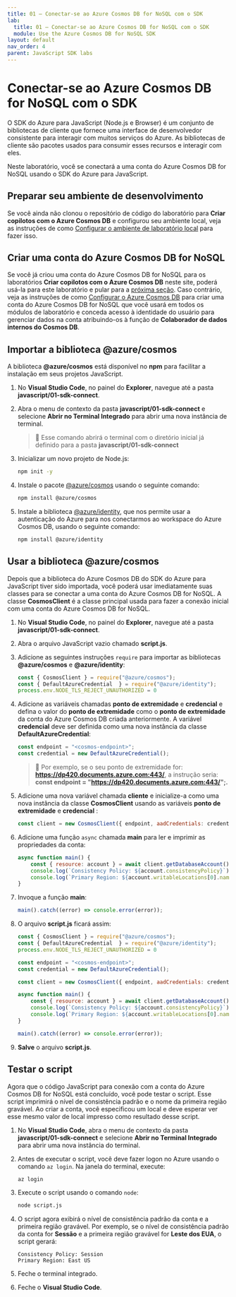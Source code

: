 ```yaml
---
title: 01 – Conectar-se ao Azure Cosmos DB for NoSQL com o SDK
lab:
  title: 01 – Conectar-se ao Azure Cosmos DB for NoSQL com o SDK
  module: Use the Azure Cosmos DB for NoSQL SDK
layout: default
nav_order: 4
parent: JavaScript SDK labs
---
```


# Conectar-se ao Azure Cosmos DB for NoSQL com o SDK

O SDK do Azure para JavaScript (Node.js e Browser) é um conjunto de bibliotecas de cliente que fornece uma interface de desenvolvedor consistente para interagir com muitos serviços do Azure. As bibliotecas de cliente são pacotes usados para consumir esses recursos e interagir com eles.

Neste laboratório, você se conectará a uma conta do Azure Cosmos DB for NoSQL usando o SDK do Azure para JavaScript.

## Preparar seu ambiente de desenvolvimento

Se você ainda não clonou o repositório de código do laboratório para **Criar copilotos com o Azure Cosmos DB** e configurou seu ambiente local, veja as instruções de como [Configurar o ambiente de laboratório local](00-setup-lab-environment.md) para fazer isso.

## Criar uma conta do Azure Cosmos DB for NoSQL

Se você já criou uma conta do Azure Cosmos DB for NoSQL para os laboratórios **Criar copilotos com o Azure Cosmos DB** neste site, poderá usá-la para este laboratório e pular para a [próxima seção](#import-the-azurecosmos-library). Caso contrário, veja as instruções de como [Configurar o Azure Cosmos DB](../../common/instructions/00-setup-cosmos-db.md) para criar uma conta do Azure Cosmos DB for NoSQL que você usará em todos os módulos de laboratório e conceda acesso à identidade do usuário para gerenciar dados na conta atribuindo-os à função de **Colaborador de dados internos do Cosmos DB**.

## Importar a biblioteca @azure/cosmos

A biblioteca **@azure/cosmos** está disponível no **npm** para facilitar a instalação em seus projetos JavaScript.

1. No **Visual Studio Code**, no painel do **Explorer**, navegue até a pasta **javascript/01-sdk-connect**.

1. Abra o menu de contexto da pasta **javascript/01-sdk-connect** e selecione **Abrir no Terminal Integrado** para abrir uma nova instância de terminal.

    > &#128221; Esse comando abrirá o terminal com o diretório inicial já definido para a pasta **javascript/01-sdk-connect**

1. Inicializar um novo projeto de Node.js:

    ```bash
    npm init -y
    ```

1. Instale o pacote [@azure/cosmos][npmjs.com/package/@azure/cosmos] usando o seguinte comando:

    ```bash
    npm install @azure/cosmos
    ```

1. Instale a biblioteca [@azure/identity][npmjs.com/package/@azure/identity], que nos permite usar a autenticação do Azure para nos conectarmos ao workspace do Azure Cosmos DB, usando o seguinte comando:

    ```bash
    npm install @azure/identity
    ```

## Usar a biblioteca @azure/cosmos

Depois que a biblioteca do Azure Cosmos DB do SDK do Azure para JavaScript tiver sido importada, você poderá usar imediatamente suas classes para se conectar a uma conta do Azure Cosmos DB for NoSQL. A classe **CosmosClient** é a classe principal usada para fazer a conexão inicial com uma conta do Azure Cosmos DB for NoSQL.

1. No **Visual Studio Code**, no painel do **Explorer**, navegue até a pasta **javascript/01-sdk-connect**.

1. Abra o arquivo JavaScript vazio chamado **script.js**.

1. Adicione as seguintes instruções `require` para importar as bibliotecas **@azure/cosmos** e **@azure/identity**:

    ```javascript
    const { CosmosClient } = require("@azure/cosmos");
    const { DefaultAzureCredential  } = require("@azure/identity");
    process.env.NODE_TLS_REJECT_UNAUTHORIZED = 0
    ```

1. Adicione as variáveis chamadas **ponto de extremidade** e **credencial** e defina o valor do **ponto de extremidade** como o **ponto de extremidade** da conta do Azure Cosmos DB criada anteriormente. A variável **credencial** deve ser definida como uma nova instância da classe **DefaultAzureCredential**:

    ```javascript
    const endpoint = "<cosmos-endpoint>";
    const credential = new DefaultAzureCredential();
    ```

    > &#128221; Por exemplo, se o seu ponto de extremidade for: **https://dp420.documents.azure.com:443/**, a instrução seria: **const endpoint = "https://dp420.documents.azure.com:443/";.**

1. Adicione uma nova variável chamada **cliente** e inicialize-a como uma nova instância da classe **CosmosClient** usando as variáveis **ponto de extremidade** e **credencial** :

    ```javascript
    const client = new CosmosClient({ endpoint, aadCredentials: credential });
    ```

1. Adicione uma função `async` chamada **main** para ler e imprimir as propriedades da conta:

    ```javascript
    async function main() {
        const { resource: account } = await client.getDatabaseAccount();
        console.log(`Consistency Policy: ${account.consistencyPolicy}`);
        console.log(`Primary Region: ${account.writableLocations[0].name}`);
    }
    ```

1. Invoque a função **main**:

    ```javascript
    main().catch((error) => console.error(error));
    ```

1. O arquivo **script.js** ficará assim:

    ```javascript
    const { CosmosClient } = require("@azure/cosmos");
    const { DefaultAzureCredential  } = require("@azure/identity");
    process.env.NODE_TLS_REJECT_UNAUTHORIZED = 0

    const endpoint = "<cosmos-endpoint>";
    const credential = new DefaultAzureCredential();

    const client = new CosmosClient({ endpoint, aadCredentials: credential });

    async function main() {
        const { resource: account } = await client.getDatabaseAccount();
        console.log(`Consistency Policy: ${account.consistencyPolicy}`);
        console.log(`Primary Region: ${account.writableLocations[0].name}`);
    }

    main().catch((error) => console.error(error));
    ```

1. **Salve** o arquivo **script.js**.

## Testar o script

Agora que o código JavaScript para conexão com a conta do Azure Cosmos DB for NoSQL está concluído, você pode testar o script. Esse script imprimirá o nível de consistência padrão e o nome da primeira região gravável. Ao criar a conta, você especificou um local e deve esperar ver esse mesmo valor de local impresso como resultado desse script.

1. No **Visual Studio Code**, abra o menu de contexto da pasta **javascript/01-sdk-connect** e selecione **Abrir no Terminal Integrado** para abrir uma nova instância do terminal.

1. Antes de executar o script, você deve fazer logon no Azure usando o comando `az login`. Na janela do terminal, execute:

    ```bash
    az login
    ```

1. Execute o script usando o comando `node`:

    ```bash
    node script.js
    ```

1. O script agora exibirá o nível de consistência padrão da conta e a primeira região gravável. Por exemplo, se o nível de consistência padrão da conta for **Sessão** e a primeira região gravável for **Leste dos EUA**, o script gerará:

    ```text
    Consistency Policy: Session
    Primary Region: East US
    ```

1. Feche o terminal integrado.

1. Feche o **Visual Studio Code**.

[code.visualstudio.com/docs/getstarted]: https://code.visualstudio.com/docs/getstarted/tips-and-tricks
[npmjs.com/package/@azure/cosmos]: https://www.npmjs.com/package/@azure/cosmos
[npmjs.com/package/@azure/identity]: https://www.npmjs.com/package/@azure/identity
